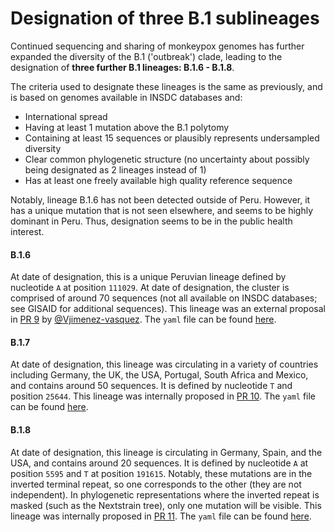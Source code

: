 # Designation of three B.1 sublineages


Continued sequencing and sharing of monkeypox genomes has further expanded the diversity of the B.1 ('outbreak') clade, leading to the designation of **three further B.1 lineages: B.1.6 - B.1.8**.

The criteria used to designate these lineages is the same as previously, and is based on genomes available in INSDC databases and:
- International spread
- Having at least 1 mutation above the B.1 polytomy
- Containing at least 15 sequences or plausibly represents undersampled diversity
- Clear common phylogenetic structure (no uncertainty about possibly being designated as 2 lineages instead of 1)
- Has at least one freely available high quality reference sequence

Notably, lineage B.1.6 has not been detected outside of Peru. However, it has a unique mutation that is not seen elsewhere, and seems to be highly dominant in Peru. Thus, designation seems to be in the public health interest.

#### B.1.6

At date of designation, this is a unique Peruvian lineage defined by nucleotide `A` at position `111029`. At date of designation, the cluster is comprised of around 70 sequences (not all available on INSDC databases; see GISAID for additional sequences).
This lineage was an external proposal in [PR 9](https://github.com/mpxv-lineages/lineage-designation/issues/9) by [@Vjimenez-vasquez](https://github.com/Vjimenez-vasquez).
The `yaml` file can be found [here](../lineages/B.1.6.yml).

#### B.1.7

At date of designation, this lineage was circulating in a variety of countries including Germany, the UK, the USA, Portugal, South Africa and Mexico, and contains around 50 sequences. It is defined by nucleotide `T` and position `25644`.
This lineage was internally proposed in [PR 10](https://github.com/mpxv-lineages/lineage-designation/issues/10).
The `yaml` file can be found [here](../lineages/B.1.7.yml).

#### B.1.8

At date of designation, this lineage is circulating in Germany, Spain, and the USA, and contains around 20 sequences. It is defined by nucleotide `A` at position `5595` and `T` at position `191615`. Notably, these mutations are in the inverted terminal repeat, so one corresponds to the other (they are not independent). In phylogenetic representations where the inverted repeat is masked (such as the Nextstrain tree), only one mutation will be visible.
This lineage was internally proposed in [PR 11](https://github.com/mpxv-lineages/lineage-designation/issues/11).
The `yaml` file can be found [here](../lineages/B.1.8.yml).